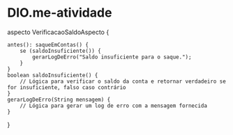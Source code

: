# DIO.me-atividade

aspecto VerificacaoSaldoAspecto {

    antes(): saqueEmContas() {
        se (saldoInsuficiente()) {
            gerarLogDeErro("Saldo insuficiente para o saque.");
        }
    }
    boolean saldoInsuficiente() {
        // Lógica para verificar o saldo da conta e retornar verdadeiro se for insuficiente, falso caso contrário
    }
    gerarLogDeErro(String mensagem) {
        // Lógica para gerar um log de erro com a mensagem fornecida
    }
}
